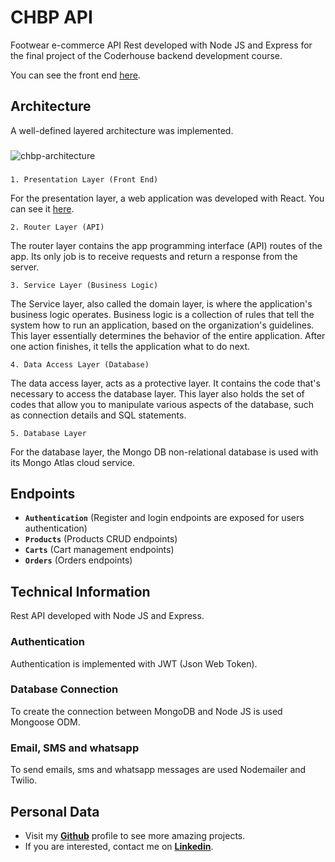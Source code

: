 ﻿# CHBP API

Footwear e-commerce API Rest developed with Node JS and Express for the final project of the Coderhouse backend development course.

You can see the front end [here](https://github.com/mathiramilo/CHBP-Frontend).

## Architecture

A well-defined layered architecture was implemented.

###
###

![chbp-architecture](https://user-images.githubusercontent.com/42822912/223836563-c417a430-0a3a-4158-aed4-21122a3c8f7b.png)

###
###

`1. Presentation Layer (Front End)`

For the presentation layer, a web application was developed with React. You can see it [here](https://github.com/mathiramilo/CHBP-Frontend).

`2. Router Layer (API)`

The router layer contains the app programming interface (API) routes of the app. Its only job is to receive requests and return a response from the server.

`3. Service Layer (Business Logic)`

The Service layer, also called the domain layer, is where the application's business logic operates. Business logic is a collection of rules that tell the system how to run an application, based on the organization's guidelines. This layer essentially determines the behavior of the entire application. After one action finishes, it tells the application what to do next.

`4. Data Access Layer (Database)`

The data access layer, acts as a protective layer. It contains the code that's necessary to access the database layer. This layer also holds the set of codes that allow you to manipulate various aspects of the database, such as connection details and SQL statements.

`5. Database Layer`

For the database layer, the Mongo DB non-relational database is used with its Mongo Atlas cloud service.

## Endpoints

- **`Authentication`** (Register and login endpoints are exposed for users authentication)
- **`Products`** (Products CRUD endpoints)
- **`Carts`** (Cart management endpoints)
- **`Orders`** (Orders endpoints)

## Technical Information

Rest API developed with Node JS and Express.

### Authentication

Authentication is implemented with JWT (Json Web Token).

### Database Connection

To create the connection between MongoDB and Node JS is used Mongoose ODM.

### Email, SMS and whatsapp

To send emails, sms and whatsapp messages are used Nodemailer and Twilio.

## Personal Data

- Visit my [**Github**](https://github.com/mathiramilo) profile to see more amazing projects.
- If you are interested, contact me on [**Linkedin**](https://www.linkedin.com/in/mathias-ramilo).
